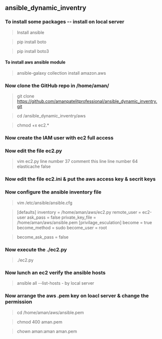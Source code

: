 ## ansible_dynamic_inventry

### To install some packages  -- install on local server 

 > Install ansible 

 > pip install boto
 
 > pip install boto3 
 
 #### To install aws ansible module 
 
 > ansible-galaxy collection install amazon.aws
 
 ### Now clone the GitHub repo in /home/aman/
 
 > git clone https://github.com/amanpatelitprofessional/ansible_dynamic_inventry.git

 > cd /ansible_dynamic_inventry/aws

 > chmod +x ec2.*

 ### Now create the IAM user with ec2 full access
 
 
 ### Now edit the file ec2.py 
  
  > vim ec2.py
    line number 37 comment this line 
    line number 64 elasticache false
  
  ### Now edit the file ec2.ini & put the aws access key & secrit keys
  
  
  ### Now configure the ansible inventory file
  
  > vim /etc/ansible/ansible.cfg
  
  > [defaults]
   inventory = /home/aman/aws/ec2.py
   remote_user = ec2-user
   ask_pass = false
   private_key_file = /home/aman/aws/ansible.pem
   [privilage_esculation]
   become = true
   become_method = sudo 
   become_user = root
   
   > become_ask_pass = false 
   
   
   ### Now execute the ./ec2.py
   > ./ec2.py
   
   ### Now lunch an ec2 verify the ansible hosts 
   
   > ansible all --list-hosts     -  by local server 
   
  ### Now arrange the aws .pem key on loacl server & change the permission
   
  > cd /home/aman/aws/ansible.pem
  
  > chmod 400 aman.pem

  > chown aman:aman aman.pem
  
  
